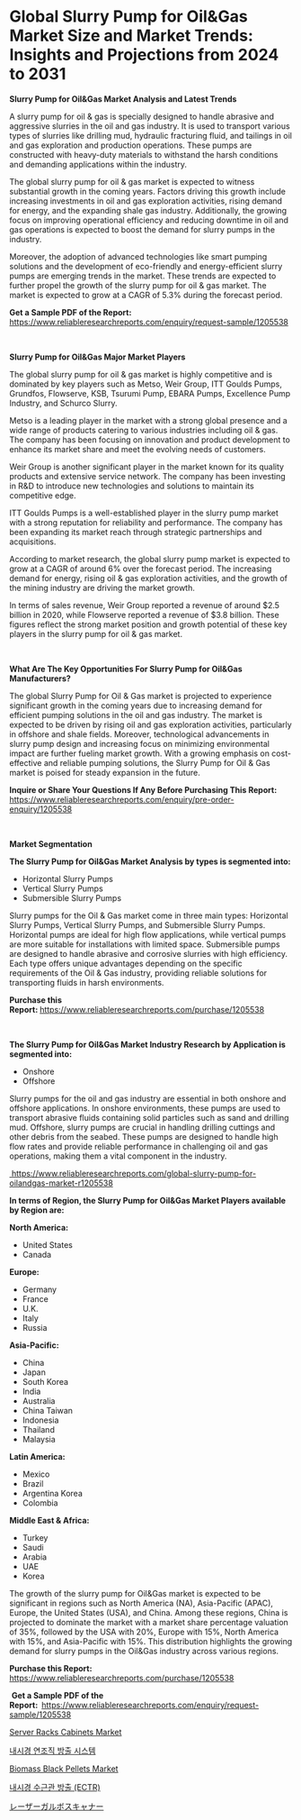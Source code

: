 <p><h1>Global Slurry Pump for Oil&Gas Market Size and Market Trends: Insights and Projections from 2024 to 2031</h1></p><p><strong>Slurry Pump for Oil&Gas Market Analysis and Latest Trends</strong></p>
<p><p>A slurry pump for oil & gas is specially designed to handle abrasive and aggressive slurries in the oil and gas industry. It is used to transport various types of slurries like drilling mud, hydraulic fracturing fluid, and tailings in oil and gas exploration and production operations. These pumps are constructed with heavy-duty materials to withstand the harsh conditions and demanding applications within the industry.</p><p>The global slurry pump for oil & gas market is expected to witness substantial growth in the coming years. Factors driving this growth include increasing investments in oil and gas exploration activities, rising demand for energy, and the expanding shale gas industry. Additionally, the growing focus on improving operational efficiency and reducing downtime in oil and gas operations is expected to boost the demand for slurry pumps in the industry.</p><p>Moreover, the adoption of advanced technologies like smart pumping solutions and the development of eco-friendly and energy-efficient slurry pumps are emerging trends in the market. These trends are expected to further propel the growth of the slurry pump for oil & gas market. The market is expected to grow at a CAGR of 5.3% during the forecast period.</p></p>
<p><strong>Get a Sample PDF of the Report:&nbsp;</strong> <a href="https://www.reliableresearchreports.com/enquiry/request-sample/1205538">https://www.reliableresearchreports.com/enquiry/request-sample/1205538</a></p>
<p>&nbsp;</p>
<p><strong>Slurry Pump for Oil&Gas Major Market Players</strong></p>
<p><p>The global slurry pump for oil & gas market is highly competitive and is dominated by key players such as Metso, Weir Group, ITT Goulds Pumps, Grundfos, Flowserve, KSB, Tsurumi Pump, EBARA Pumps, Excellence Pump Industry, and Schurco Slurry.</p><p>Metso is a leading player in the market with a strong global presence and a wide range of products catering to various industries including oil & gas. The company has been focusing on innovation and product development to enhance its market share and meet the evolving needs of customers.</p><p>Weir Group is another significant player in the market known for its quality products and extensive service network. The company has been investing in R&D to introduce new technologies and solutions to maintain its competitive edge.</p><p>ITT Goulds Pumps is a well-established player in the slurry pump market with a strong reputation for reliability and performance. The company has been expanding its market reach through strategic partnerships and acquisitions.</p><p>According to market research, the global slurry pump market is expected to grow at a CAGR of around 6% over the forecast period. The increasing demand for energy, rising oil & gas exploration activities, and the growth of the mining industry are driving the market growth.</p><p>In terms of sales revenue, Weir Group reported a revenue of around $2.5 billion in 2020, while Flowserve reported a revenue of $3.8 billion. These figures reflect the strong market position and growth potential of these key players in the slurry pump for oil & gas market.</p></p>
<p>&nbsp;</p>
<p><strong>What Are The Key Opportunities For Slurry Pump for Oil&Gas Manufacturers?</strong></p>
<p><p>The global Slurry Pump for Oil & Gas market is projected to experience significant growth in the coming years due to increasing demand for efficient pumping solutions in the oil and gas industry. The market is expected to be driven by rising oil and gas exploration activities, particularly in offshore and shale fields. Moreover, technological advancements in slurry pump design and increasing focus on minimizing environmental impact are further fueling market growth. With a growing emphasis on cost-effective and reliable pumping solutions, the Slurry Pump for Oil & Gas market is poised for steady expansion in the future.</p></p>
<p><strong>Inquire or Share Your Questions If Any Before Purchasing This Report:</strong> <a href="https://www.reliableresearchreports.com/enquiry/pre-order-enquiry/1205538">https://www.reliableresearchreports.com/enquiry/pre-order-enquiry/1205538</a></p>
<p>&nbsp;</p>
<p><strong>Market Segmentation</strong></p>
<p><strong>The Slurry Pump for Oil&Gas Market Analysis by types is segmented into:</strong></p>
<p><ul><li>Horizontal Slurry Pumps</li><li>Vertical Slurry Pumps</li><li>Submersible Slurry Pumps</li></ul></p>
<p><p>Slurry pumps for the Oil & Gas market come in three main types: Horizontal Slurry Pumps, Vertical Slurry Pumps, and Submersible Slurry Pumps. Horizontal pumps are ideal for high flow applications, while vertical pumps are more suitable for installations with limited space. Submersible pumps are designed to handle abrasive and corrosive slurries with high efficiency. Each type offers unique advantages depending on the specific requirements of the Oil & Gas industry, providing reliable solutions for transporting fluids in harsh environments.</p></p>
<p><strong>Purchase this Report:&nbsp;</strong><a href="https://www.reliableresearchreports.com/purchase/1205538">https://www.reliableresearchreports.com/purchase/1205538</a></p>
<p>&nbsp;</p>
<p><strong>The Slurry Pump for Oil&Gas Market Industry Research by Application is segmented into:</strong></p>
<p><ul><li>Onshore</li><li>Offshore</li></ul></p>
<p><p>Slurry pumps for the oil and gas industry are essential in both onshore and offshore applications. In onshore environments, these pumps are used to transport abrasive fluids containing solid particles such as sand and drilling mud. Offshore, slurry pumps are crucial in handling drilling cuttings and other debris from the seabed. These pumps are designed to handle high flow rates and provide reliable performance in challenging oil and gas operations, making them a vital component in the industry.</p></p>
<p><a href="https://www.reliableresearchreports.com/global-slurry-pump-for-oilandgas-market-r1205538">&nbsp;https://www.reliableresearchreports.com/global-slurry-pump-for-oilandgas-market-r1205538</a></p>
<p><strong>In terms of Region, the Slurry Pump for Oil&Gas Market Players available by Region are:</strong></p>
<p>
    <p> <strong> North America: </strong>
        <ul>
            <li>United States</li>
            <li>Canada</li>
        </ul>
        </p> 
    <p> <strong> Europe: </strong>
        <ul>
            <li>Germany</li>
            <li>France</li>
            <li>U.K.</li>
            <li>Italy</li>
            <li>Russia</li>
        </ul>
        </p> 
    <p> <strong> Asia-Pacific: </strong>
        <ul>
            <li>China</li>
            <li>Japan</li>
            <li>South Korea</li>
            <li>India</li>
            <li>Australia</li>
            <li>China Taiwan</li>
            <li>Indonesia</li>
            <li>Thailand</li>
            <li>Malaysia</li>
        </ul>
        </p> 
    <p> <strong> Latin America: </strong>
        <ul>
            <li>Mexico</li>
            <li>Brazil</li>
            <li>Argentina Korea</li>
            <li>Colombia</li>
        </ul>
        </p> 
    <p> <strong> Middle East & Africa: </strong>
        <ul>
            <li>Turkey</li>
            <li>Saudi</li>
            <li>Arabia</li>
            <li>UAE</li>
            <li>Korea</li>
        </ul>
    </p>
    </p>
<p><p>The growth of the slurry pump for Oil&Gas market is expected to be significant in regions such as North America (NA), Asia-Pacific (APAC), Europe, the United States (USA), and China. Among these regions, China is projected to dominate the market with a market share percentage valuation of 35%, followed by the USA with 20%, Europe with 15%, North America with 15%, and Asia-Pacific with 15%. This distribution highlights the growing demand for slurry pumps in the Oil&Gas industry across various regions.</p></p>
<p><strong>Purchase this Report: </strong><a href="https://www.reliableresearchreports.com/purchase/1205538">https://www.reliableresearchreports.com/purchase/1205538</a></p>
<p>&nbsp;<strong>Get a Sample PDF of the Report:&nbsp;&nbsp;</strong><a href="https://www.reliableresearchreports.com/enquiry/request-sample/1205538">https://www.reliableresearchreports.com/enquiry/request-sample/1205538</a></p>
<p><strong></strong></p>
<p><p><a href="https://issuu.com/reportprime-2/docs/server-racks-cabinets-market-size-2_c0c35b34acd2e1">Server Racks Cabinets Market</a></p><p><a href="https://github.com/naiemislamrayan2/Market-Research-Report-List-1/blob/main/6341071106659.md">내시경 연조직 방출 시스템</a></p><p><a href="https://github.com/gamblestampleyjenny50m5sl6/Market-Research-Report-List-3/blob/main/biomass-black-pellets-market.md">Biomass Black Pellets Market</a></p><p><a href="https://github.com/puputanisa684/Market-Research-Report-List-1/blob/main/7199481106660.md">내시경 수근관 방출 (ECTR)</a></p><p><a href="https://github.com/KenyonJohns/Market-Research-Report-List-1/blob/main/3056308111590.md">レーザーガルボスキャナー</a></p></p>